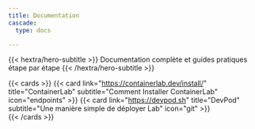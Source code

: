 ```yaml
---
title: Documentation
cascade:
  type: docs

---
```

<!-- markdownlint-disable MD033 MD034-->

{{< hextra/hero-subtitle >}}
  Documentation complète et guides pratiques étape par étape
{{< /hextra/hero-subtitle >}}

{{< cards >}}
  {{< card link="https://containerlab.dev/install/" title="ContainerLab" subtitle="Comment Installer ContainerLab" icon="endpoints" >}}
  {{< card link="https://devpod.sh" title="DevPod" subtitle="Une manière simple de déployer Lab" icon="git" >}}  
{{< /cards >}}
